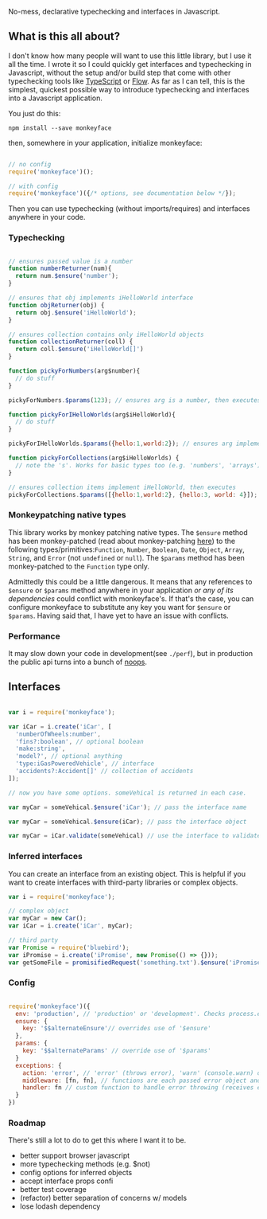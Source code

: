 No-mess, declarative typechecking and interfaces in Javascript. 
 
## What is this all about?

I don't know how many people will want to use this little library, but I use it all the time. I wrote it so I could quickly get interfaces and typechecking in Javascript, without the setup and/or build step that come with other typechecking tools like [TypeScript](https://www.typescriptlang.org/) or [Flow](https://github.com/facebook/flow). As far as I can tell, this is the simplest, quickest possible way to introduce typechecking and interfaces into a Javascript application. 

You just do this: 

```
npm install --save monkeyface
```
then, somewhere in your application, initialize monkeyface:

```javascript

// no config
require('monkeyface')();

// with config
require('monkeyface')({/* options, see documentation below */});

``` 

Then you can use typechecking (without imports/requires) and interfaces anywhere in your code.

### Typechecking

```javascript

// ensures passed value is a number
function numberReturner(num){
  return num.$ensure('number');
}

// ensures that obj implements iHelloWorld interface
function objReturner(obj) {
  return obj.$ensure('iHelloWorld');
}

// ensures collection contains only iHelloWorld objects
function collectionReturner(coll) {
  return coll.$ensure('iHelloWorld[]')
}

function pickyForNumbers(arg$number){
  // do stuff
}

pickyForNumbers.$params(123); // ensures arg is a number, then executes

function pickyForIHelloWorlds(arg$iHelloWorld){
  // do stuff
}

pickyForIHelloWorlds.$params({hello:1,world:2}); // ensures arg implements iHelloWorld, then executes

function pickyForCollections(arg$iHelloWorlds) { 
  // note the 's'. Works for basic types too (e.g. 'numbers', 'arrays')
}

// ensures collection items implement iHelloWorld, then executes
pickyForCollections.$params([{hello:1,world:2}, {hello:3, world: 4}]); 

```

### Monkeypatching native types

This library works by monkey patching native types. The `$ensure` method has been monkey-patched (read about monkey-patching [here](http://me.dt.in.th/page/JavaScript-override/)) to the following types/primitives:`Function`, `Number`, `Boolean`, `Date`, `Object`, `Array`, `String`, and `Error` (not `undefined` or `null`). The `$params` method has been monkey-patched to the `Function` type only.

Admittedly this could be a little dangerous. It means that any references to `$ensure` or `$params` method anywhere in your application *or any of its dependencies* could conflict with monkeyface's. If that's the case, you can configure monkeyface to substitute any key you want for `$ensure` or `$params`. Having said that, I have yet to have an issue with conflicts. 

### Performance

It may slow down your code in development(see `./perf`), but in production the public api turns into a bunch of [noops](http://whatis.techtarget.com/definition/no-op-no-operation). 

## Interfaces

```javascript

var i = require('monkeyface');

var iCar = i.create('iCar', [
  'numberOfWheels:number', 
  'fins?:boolean', // optional boolean
  'make:string', 
  'model?', // optional anything
  'type:iGasPoweredVehicle', // interface
  'accidents?:Accident[]' // collection of accidents 
]);

// now you have some options. someVehical is returned in each case.

var myCar = someVehical.$ensure('iCar'); // pass the interface name

var myCar = someVehical.$ensure(iCar); // pass the interface object

var myCar = iCar.validate(someVehical) // use the interface to validate values (returns a boolean)

```

### Inferred interfaces

You can create an interface from an existing object. This is helpful if you want to create interfaces with third-party libraries or complex objects.

```javascript
var i = require('monkeyface');

// complex object
var myCar = new Car();
var iCar = i.create('iCar', myCar);

// third party 
var Promise = require('bluebird');
var iPromise = i.create('iPromise', new Promise(() => {})); 
var getSomeFile = promisifiedRequest('something.txt').$ensure('iPromise');

```
### Config 

```javascript

require('monkeyface')({
  env: 'production', // 'production' or 'development'. Checks process.env, then defaults to 'development'
  ensure: {
    key: '$$alternateEnsure'// overrides use of '$ensure'
  },
  params: {
    key: '$$alternateParams' // override use of '$params'
  }
  exceptions: {
    action: 'error', // 'error' (throws error), 'warn' (console.warn) or 'debug' (console.log), defaults to 'error'
    middleware: [fn, fn], // functions are each passed error object and must return it
    handler: fn // custom function to handle error throwing (receives error object)
  }
})

```
### Roadmap

There's still a lot to do to get this where I want it to be. 

- better support browser javascript
- more typechecking methods (e.g. $not) 
- config options for inferred objects
- accept interface props confi
- better test coverage
- (refactor) better separation of concerns w/ models
- lose lodash dependency